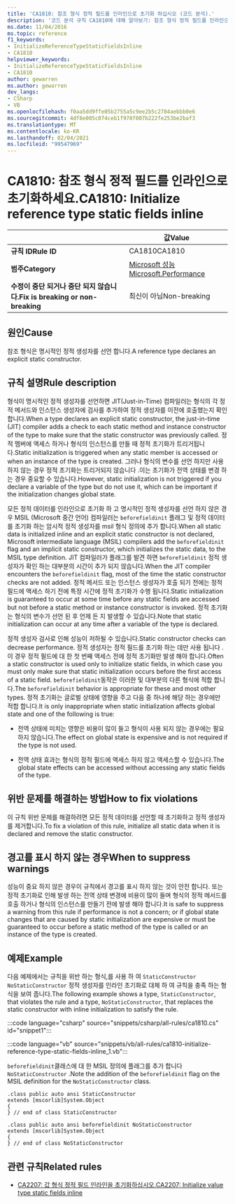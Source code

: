 ```yaml
---
title: 'CA1810: 참조 형식 정적 필드를 인라인으로 초기화 하십시오 (코드 분석).'
description: '코드 분석 규칙 CA1810에 대해 알아보기: 참조 형식 정적 필드를 인라인으로 초기화 합니다.'
ms.date: 11/04/2016
ms.topic: reference
f1_keywords:
- InitializeReferenceTypeStaticFieldsInline
- CA1810
helpviewer_keywords:
- InitializeReferenceTypeStaticFieldsInline
- CA1810
author: gewarren
ms.author: gewarren
dev_langs:
- CSharp
- VB
ms.openlocfilehash: f0aa5dd9ffe05b2755a5c9ee2b5c2784aebbb0e6
ms.sourcegitcommit: 4df8e005c074ceb1f978f007b222fe253be2baf3
ms.translationtype: MT
ms.contentlocale: ko-KR
ms.lasthandoff: 02/04/2021
ms.locfileid: "99547969"
---
```

# <a name="ca1810-initialize-reference-type-static-fields-inline"></a><span data-ttu-id="adbf2-103">CA1810: 참조 형식 정적 필드를 인라인으로 초기화하세요.</span><span class="sxs-lookup"><span data-stu-id="adbf2-103">CA1810: Initialize reference type static fields inline</span></span>

| | <span data-ttu-id="adbf2-104">값</span><span class="sxs-lookup"><span data-stu-id="adbf2-104">Value</span></span> |
|-|-|
| <span data-ttu-id="adbf2-105">**규칙 ID**</span><span class="sxs-lookup"><span data-stu-id="adbf2-105">**Rule ID**</span></span> |<span data-ttu-id="adbf2-106">CA1810</span><span class="sxs-lookup"><span data-stu-id="adbf2-106">CA1810</span></span>|
| <span data-ttu-id="adbf2-107">**범주**</span><span class="sxs-lookup"><span data-stu-id="adbf2-107">**Category**</span></span> |[<span data-ttu-id="adbf2-108">Microsoft 성능</span><span class="sxs-lookup"><span data-stu-id="adbf2-108">Microsoft.Performance</span></span>](performance-warnings.md)|
| <span data-ttu-id="adbf2-109">**수정이 중단 되거나 중단 되지 않습니다.**</span><span class="sxs-lookup"><span data-stu-id="adbf2-109">**Fix is breaking or non-breaking**</span></span> |<span data-ttu-id="adbf2-110">최신이 아님</span><span class="sxs-lookup"><span data-stu-id="adbf2-110">Non-breaking</span></span>|

## <a name="cause"></a><span data-ttu-id="adbf2-111">원인</span><span class="sxs-lookup"><span data-stu-id="adbf2-111">Cause</span></span>

<span data-ttu-id="adbf2-112">참조 형식은 명시적인 정적 생성자를 선언 합니다.</span><span class="sxs-lookup"><span data-stu-id="adbf2-112">A reference type declares an explicit static constructor.</span></span>

## <a name="rule-description"></a><span data-ttu-id="adbf2-113">규칙 설명</span><span class="sxs-lookup"><span data-stu-id="adbf2-113">Rule description</span></span>

<span data-ttu-id="adbf2-114">형식이 명시적인 정적 생성자를 선언하면 JIT(Just-in-Time) 컴파일러는 형식의 각 정적 메서드와 인스턴스 생성자에 검사를 추가하여 정적 생성자를 이전에 호출했는지 확인합니다.</span><span class="sxs-lookup"><span data-stu-id="adbf2-114">When a type declares an explicit static constructor, the just-in-time (JIT) compiler adds a check to each static method and instance constructor of the type to make sure that the static constructor was previously called.</span></span> <span data-ttu-id="adbf2-115">정적 멤버에 액세스 하거나 형식의 인스턴스를 만들 때 정적 초기화가 트리거됩니다.</span><span class="sxs-lookup"><span data-stu-id="adbf2-115">Static initialization is triggered when any static member is accessed or when an instance of the type is created.</span></span> <span data-ttu-id="adbf2-116">그러나 형식의 변수를 선언 하지만 사용 하지 않는 경우 정적 초기화는 트리거되지 않습니다 .이는 초기화가 전역 상태를 변경 하는 경우 중요할 수 있습니다.</span><span class="sxs-lookup"><span data-stu-id="adbf2-116">However, static initialization is not triggered if you declare a variable of the type but do not use it, which can be important if the initialization changes global state.</span></span>

<span data-ttu-id="adbf2-117">모든 정적 데이터를 인라인으로 초기화 하 고 명시적인 정적 생성자를 선언 하지 않은 경우 MSIL (Microsoft 중간 언어) 컴파일러는 `beforefieldinit` 플래그 및 정적 데이터를 초기화 하는 암시적 정적 생성자를 msil 형식 정의에 추가 합니다.</span><span class="sxs-lookup"><span data-stu-id="adbf2-117">When all static data is initialized inline and an explicit static constructor is not declared, Microsoft intermediate language (MSIL) compilers add the `beforefieldinit` flag and an implicit static constructor, which initializes the static data, to the MSIL type definition.</span></span> <span data-ttu-id="adbf2-118">JIT 컴파일러가 플래그를 발견 하면 `beforefieldinit` 정적 생성자가 확인 하는 대부분의 시간이 추가 되지 않습니다.</span><span class="sxs-lookup"><span data-stu-id="adbf2-118">When the JIT compiler encounters the `beforefieldinit` flag, most of the time the static constructor checks are not added.</span></span> <span data-ttu-id="adbf2-119">정적 메서드 또는 인스턴스 생성자가 호출 되기 전에는 정적 필드에 액세스 하기 전에 특정 시간에 정적 초기화가 수행 됩니다.</span><span class="sxs-lookup"><span data-stu-id="adbf2-119">Static initialization is guaranteed to occur at some time before any static fields are accessed but not before a static method or instance constructor is invoked.</span></span> <span data-ttu-id="adbf2-120">정적 초기화는 형식의 변수가 선언 된 후 언제 든 지 발생할 수 있습니다.</span><span class="sxs-lookup"><span data-stu-id="adbf2-120">Note that static initialization can occur at any time after a variable of the type is declared.</span></span>

<span data-ttu-id="adbf2-121">정적 생성자 검사로 인해 성능이 저하될 수 있습니다.</span><span class="sxs-lookup"><span data-stu-id="adbf2-121">Static constructor checks can decrease performance.</span></span> <span data-ttu-id="adbf2-122">정적 생성자는 정적 필드를 초기화 하는 데만 사용 됩니다 .이 경우 정적 필드에 대 한 첫 번째 액세스 전에 정적 초기화만 발생 해야 합니다.</span><span class="sxs-lookup"><span data-stu-id="adbf2-122">Often a static constructor is used only to initialize static fields, in which case you must only make sure that static initialization occurs before the first access of a static field.</span></span> <span data-ttu-id="adbf2-123">`beforefieldinit`동작은 이러한 및 대부분의 다른 형식에 적합 합니다.</span><span class="sxs-lookup"><span data-stu-id="adbf2-123">The `beforefieldinit` behavior is appropriate for these and most other types.</span></span> <span data-ttu-id="adbf2-124">정적 초기화는 글로벌 상태에 영향을 주고 다음 중 하나에 해당 하는 경우에만 적합 합니다.</span><span class="sxs-lookup"><span data-stu-id="adbf2-124">It is only inappropriate when static initialization affects global state and one of the following is true:</span></span>

- <span data-ttu-id="adbf2-125">전역 상태에 미치는 영향은 비용이 많이 들고 형식이 사용 되지 않는 경우에는 필요 하지 않습니다.</span><span class="sxs-lookup"><span data-stu-id="adbf2-125">The effect on global state is expensive and is not required if the type is not used.</span></span>

- <span data-ttu-id="adbf2-126">전역 상태 효과는 형식의 정적 필드에 액세스 하지 않고 액세스할 수 있습니다.</span><span class="sxs-lookup"><span data-stu-id="adbf2-126">The global state effects can be accessed without accessing any static fields of the type.</span></span>

## <a name="how-to-fix-violations"></a><span data-ttu-id="adbf2-127">위반 문제를 해결하는 방법</span><span class="sxs-lookup"><span data-stu-id="adbf2-127">How to fix violations</span></span>

<span data-ttu-id="adbf2-128">이 규칙 위반 문제를 해결하려면 모든 정적 데이터를 선언할 때 초기화하고 정적 생성자를 제거합니다.</span><span class="sxs-lookup"><span data-stu-id="adbf2-128">To fix a violation of this rule, initialize all static data when it is declared and remove the static constructor.</span></span>

## <a name="when-to-suppress-warnings"></a><span data-ttu-id="adbf2-129">경고를 표시 하지 않는 경우</span><span class="sxs-lookup"><span data-stu-id="adbf2-129">When to suppress warnings</span></span>

<span data-ttu-id="adbf2-130">성능이 중요 하지 않은 경우이 규칙에서 경고를 표시 하지 않는 것이 안전 합니다. 또는 정적 초기화로 인해 발생 하는 전역 상태 변경에 비용이 많이 들며 형식의 정적 메서드를 호출 하거나 형식의 인스턴스를 만들기 전에 발생 해야 합니다.</span><span class="sxs-lookup"><span data-stu-id="adbf2-130">It is safe to suppress a warning from this rule if performance is not a concern; or if global state changes that are caused by static initialization are expensive or must be guaranteed to occur before a static method of the type is called or an instance of the type is created.</span></span>

## <a name="example"></a><span data-ttu-id="adbf2-131">예제</span><span class="sxs-lookup"><span data-stu-id="adbf2-131">Example</span></span>

<span data-ttu-id="adbf2-132">다음 예제에서는 규칙을 위반 하는 형식,를 사용 하 여 `StaticConstructor` `NoStaticConstructor` 정적 생성자를 인라인 초기화로 대체 하 여 규칙을 충족 하는 형식을 보여 줍니다.</span><span class="sxs-lookup"><span data-stu-id="adbf2-132">The following example shows a type, `StaticConstructor`, that violates the rule and a type, `NoStaticConstructor`, that replaces the static constructor with inline initialization to satisfy the rule.</span></span>

:::code language="csharp" source="snippets/csharp/all-rules/ca1810.cs" id="snippet1":::

:::code language="vb" source="snippets/vb/all-rules/ca1810-initialize-reference-type-static-fields-inline_1.vb":::

<span data-ttu-id="adbf2-133">`beforefieldinit`클래스에 대 한 MSIL 정의에 플래그를 추가 합니다 `NoStaticConstructor` .</span><span class="sxs-lookup"><span data-stu-id="adbf2-133">Note the addition of the `beforefieldinit` flag on the MSIL definition for the `NoStaticConstructor` class.</span></span>

```il
.class public auto ansi StaticConstructor
extends [mscorlib]System.Object
{
} // end of class StaticConstructor

.class public auto ansi beforefieldinit NoStaticConstructor
extends [mscorlib]System.Object
{
} // end of class NoStaticConstructor
```

## <a name="related-rules"></a><span data-ttu-id="adbf2-134">관련 규칙</span><span class="sxs-lookup"><span data-stu-id="adbf2-134">Related rules</span></span>

- [<span data-ttu-id="adbf2-135">CA2207: 값 형식 정적 필드 인라인을 초기화하십시오.</span><span class="sxs-lookup"><span data-stu-id="adbf2-135">CA2207: Initialize value type static fields inline</span></span>](ca2207.md)
